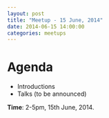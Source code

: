 ```yaml
---
layout: post
title: "Meetup - 15 June, 2014"
date: 2014-06-15 14:00:00
categories: meetups
---
```


# Agenda

* Introductions
* Talks (to be announced)

**Time**: 2-5pm, 15th June, 2014.
